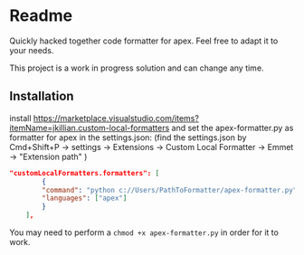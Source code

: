 # Readme

Quickly hacked together code formatter for apex.
Feel free to adapt it to your needs.

This project is a work in progress solution and can change any time.

## Installation

install https://marketplace.visualstudio.com/items?itemName=jkillian.custom-local-formatters
and set the apex-formatter.py as formatter for apex in the settings.json:
(find the settings.json by Cmd+Shift+P -> settings -> Extensions -> Custom Local Formatter -> Emmet -> "Extension path" )

```json
"customLocalFormatters.formatters": [
        {
        "command": "python c://Users/PathToFormatter/apex-formatter.py",
        "languages": ["apex"]
        }
    ],
```

You may need to perform a `chmod +x apex-formatter.py` in order for it to work.